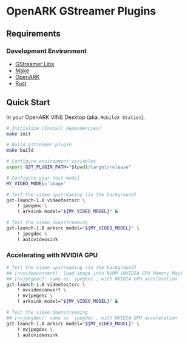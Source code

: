 # OpenARK GStreamer Plugins

## Requirements

### Development Environment

- [GStreamer Libs](https://gitlab.freedesktop.org/gstreamer/gstreamer-rs/blob/main/README.md#installation)
- [Make](https://www.gnu.org/software/make/manual/make.html)
- [OpenARK](https://github.com/ulagbulag/OpenARK/tree/master/templates/bootstrap)
- [Rust](https://www.rust-lang.org/tools/install)

## Quick Start

In your OpenARK VINE Desktop (aka. `MobileX Station`),

```sh
# Initialize (Install dependencies)
make init

# Build gstreamer plugin
make build

# Configure environment variables
export GST_PLUGIN_PATH="$(pwd)/target/release"

# Configure your test model
MY_VIDEO_MODEL='image'

# Test the video upstreaming (in the background)
gst-launch-1.0 videotestsrc \
    ! jpegenc \
    ! arksink model="${MY_VIDEO_MODEL}" &

# Test the video downstreaming
gst-launch-1.0 arksrc model="${MY_VIDEO_MODEL}" \
    ! jpegdec \
    ! autovideosink
```

### Accelerating with NVIDIA GPU

```sh
# Test the video upstreaming (in the background)
## [nvvideoconvert]: load image into NVMM (NVIDIA GPU Memory Map)
## [nvjpegenc]: same as `jpegenc`, with NVIDIA GPU acceleration
gst-launch-1.0 videotestsrc \
    ! nvvideoconvert \
    ! nvjpegenc \
    ! arksink model="${MY_VIDEO_MODEL}" &

# Test the video downstreaming
## [nvjpegdec]: same as `jpegdec`, with NVIDIA GPU acceleration
gst-launch-1.0 arksrc model="${MY_VIDEO_MODEL}" \
    ! nvjpegdec \
    ! autovideosink
```
